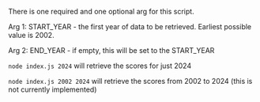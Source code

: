 There is one required and one optional arg for this script.

Arg 1: START_YEAR - the first year of data to be retrieved. Earliest possible value is 2002.

Arg 2: END_YEAR - if empty, this will be set to the START_YEAR

`node index.js 2024` will retrieve the scores for just 2024

`node index.js 2002 2024` will retrieve the scores from 2002 to 2024 (this is not currently implemented)